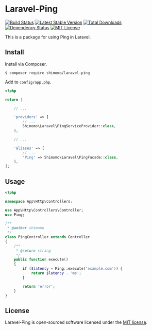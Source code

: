 # Laravel-Ping

[![Build Status](https://circleci.com/gh/shimomo/laravel-ping.svg?style=shield&circle-token=42b5e80c5bd62704305421ddc8c29900acfd952d)](https://circleci.com/gh/shimomo/laravel-ping)
[![Latest Stable Version](https://poser.pugx.org/shimomo/laravel-ping/version)](https://packagist.org/packages/shimomo/laravel-ping)
[![Total Downloads](https://poser.pugx.org/shimomo/laravel-ping/downloads)](https://packagist.org/packages/shimomo/laravel-ping)
[![Dependency Status](https://www.versioneye.com/user/projects/589b50c3940b230031fbad84/badge.svg?style=flat-square)](https://www.versioneye.com/user/projects/589b50c3940b230031fbad84)
[![MIT License](http://img.shields.io/badge/license-MIT-brightgreen.svg?style=flat)](LICENSE)

This is a package for using Ping in Laravel.

## Install
Install via Composer.
```
$ composer require shimomo/laravel-ping
```

Add to ```config/app.php```.
```php
<?php

return [

    // ...

    'providers' => [
        // ...
        Shimomo\Laravel\PingServiceProvider::class,
    ],

    // ...

    'aliases' => [
        // ...
        'Ping' => Shimomo\Laravel\PingFacade::class,
    ],
];
```

## Usage
```php
<?php

namespace App\Http\Controllers;

use App\Http\Controllers\Controller;
use Ping;

/**
 * @author shimomo
 */
class PingController extends Controller
{
    /**
     * @return string
     */
    public function execute()
    {
        if ($latency = Ping::execute('example.com')) {
            return $latency . 'ms';
        }

        return 'error';
    }
}
```

## License
Laravel-Ping is open-sourced software licensed under the [MIT license](LICENSE).
